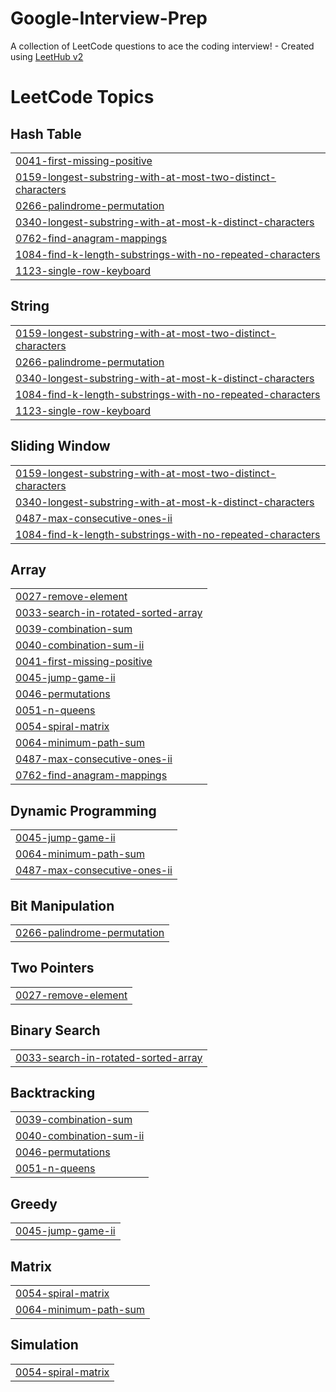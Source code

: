 # Google-Interview-Prep
A collection of LeetCode questions to ace the coding interview! - Created using [LeetHub v2](https://github.com/arunbhardwaj/LeetHub-2.0)

<!---LeetCode Topics Start-->
# LeetCode Topics
## Hash Table
|  |
| ------- |
| [0041-first-missing-positive](https://github.com/Harshitha122/Google-Interview-Prep/tree/master/0041-first-missing-positive) |
| [0159-longest-substring-with-at-most-two-distinct-characters](https://github.com/Harshitha122/Google-Interview-Prep/tree/master/0159-longest-substring-with-at-most-two-distinct-characters) |
| [0266-palindrome-permutation](https://github.com/Harshitha122/Google-Interview-Prep/tree/master/0266-palindrome-permutation) |
| [0340-longest-substring-with-at-most-k-distinct-characters](https://github.com/Harshitha122/Google-Interview-Prep/tree/master/0340-longest-substring-with-at-most-k-distinct-characters) |
| [0762-find-anagram-mappings](https://github.com/Harshitha122/Google-Interview-Prep/tree/master/0762-find-anagram-mappings) |
| [1084-find-k-length-substrings-with-no-repeated-characters](https://github.com/Harshitha122/Google-Interview-Prep/tree/master/1084-find-k-length-substrings-with-no-repeated-characters) |
| [1123-single-row-keyboard](https://github.com/Harshitha122/Google-Interview-Prep/tree/master/1123-single-row-keyboard) |
## String
|  |
| ------- |
| [0159-longest-substring-with-at-most-two-distinct-characters](https://github.com/Harshitha122/Google-Interview-Prep/tree/master/0159-longest-substring-with-at-most-two-distinct-characters) |
| [0266-palindrome-permutation](https://github.com/Harshitha122/Google-Interview-Prep/tree/master/0266-palindrome-permutation) |
| [0340-longest-substring-with-at-most-k-distinct-characters](https://github.com/Harshitha122/Google-Interview-Prep/tree/master/0340-longest-substring-with-at-most-k-distinct-characters) |
| [1084-find-k-length-substrings-with-no-repeated-characters](https://github.com/Harshitha122/Google-Interview-Prep/tree/master/1084-find-k-length-substrings-with-no-repeated-characters) |
| [1123-single-row-keyboard](https://github.com/Harshitha122/Google-Interview-Prep/tree/master/1123-single-row-keyboard) |
## Sliding Window
|  |
| ------- |
| [0159-longest-substring-with-at-most-two-distinct-characters](https://github.com/Harshitha122/Google-Interview-Prep/tree/master/0159-longest-substring-with-at-most-two-distinct-characters) |
| [0340-longest-substring-with-at-most-k-distinct-characters](https://github.com/Harshitha122/Google-Interview-Prep/tree/master/0340-longest-substring-with-at-most-k-distinct-characters) |
| [0487-max-consecutive-ones-ii](https://github.com/Harshitha122/Google-Interview-Prep/tree/master/0487-max-consecutive-ones-ii) |
| [1084-find-k-length-substrings-with-no-repeated-characters](https://github.com/Harshitha122/Google-Interview-Prep/tree/master/1084-find-k-length-substrings-with-no-repeated-characters) |
## Array
|  |
| ------- |
| [0027-remove-element](https://github.com/Harshitha122/Google-Interview-Prep/tree/master/0027-remove-element) |
| [0033-search-in-rotated-sorted-array](https://github.com/Harshitha122/Google-Interview-Prep/tree/master/0033-search-in-rotated-sorted-array) |
| [0039-combination-sum](https://github.com/Harshitha122/Google-Interview-Prep/tree/master/0039-combination-sum) |
| [0040-combination-sum-ii](https://github.com/Harshitha122/Google-Interview-Prep/tree/master/0040-combination-sum-ii) |
| [0041-first-missing-positive](https://github.com/Harshitha122/Google-Interview-Prep/tree/master/0041-first-missing-positive) |
| [0045-jump-game-ii](https://github.com/Harshitha122/Google-Interview-Prep/tree/master/0045-jump-game-ii) |
| [0046-permutations](https://github.com/Harshitha122/Google-Interview-Prep/tree/master/0046-permutations) |
| [0051-n-queens](https://github.com/Harshitha122/Google-Interview-Prep/tree/master/0051-n-queens) |
| [0054-spiral-matrix](https://github.com/Harshitha122/Google-Interview-Prep/tree/master/0054-spiral-matrix) |
| [0064-minimum-path-sum](https://github.com/Harshitha122/Google-Interview-Prep/tree/master/0064-minimum-path-sum) |
| [0487-max-consecutive-ones-ii](https://github.com/Harshitha122/Google-Interview-Prep/tree/master/0487-max-consecutive-ones-ii) |
| [0762-find-anagram-mappings](https://github.com/Harshitha122/Google-Interview-Prep/tree/master/0762-find-anagram-mappings) |
## Dynamic Programming
|  |
| ------- |
| [0045-jump-game-ii](https://github.com/Harshitha122/Google-Interview-Prep/tree/master/0045-jump-game-ii) |
| [0064-minimum-path-sum](https://github.com/Harshitha122/Google-Interview-Prep/tree/master/0064-minimum-path-sum) |
| [0487-max-consecutive-ones-ii](https://github.com/Harshitha122/Google-Interview-Prep/tree/master/0487-max-consecutive-ones-ii) |
## Bit Manipulation
|  |
| ------- |
| [0266-palindrome-permutation](https://github.com/Harshitha122/Google-Interview-Prep/tree/master/0266-palindrome-permutation) |
## Two Pointers
|  |
| ------- |
| [0027-remove-element](https://github.com/Harshitha122/Google-Interview-Prep/tree/master/0027-remove-element) |
## Binary Search
|  |
| ------- |
| [0033-search-in-rotated-sorted-array](https://github.com/Harshitha122/Google-Interview-Prep/tree/master/0033-search-in-rotated-sorted-array) |
## Backtracking
|  |
| ------- |
| [0039-combination-sum](https://github.com/Harshitha122/Google-Interview-Prep/tree/master/0039-combination-sum) |
| [0040-combination-sum-ii](https://github.com/Harshitha122/Google-Interview-Prep/tree/master/0040-combination-sum-ii) |
| [0046-permutations](https://github.com/Harshitha122/Google-Interview-Prep/tree/master/0046-permutations) |
| [0051-n-queens](https://github.com/Harshitha122/Google-Interview-Prep/tree/master/0051-n-queens) |
## Greedy
|  |
| ------- |
| [0045-jump-game-ii](https://github.com/Harshitha122/Google-Interview-Prep/tree/master/0045-jump-game-ii) |
## Matrix
|  |
| ------- |
| [0054-spiral-matrix](https://github.com/Harshitha122/Google-Interview-Prep/tree/master/0054-spiral-matrix) |
| [0064-minimum-path-sum](https://github.com/Harshitha122/Google-Interview-Prep/tree/master/0064-minimum-path-sum) |
## Simulation
|  |
| ------- |
| [0054-spiral-matrix](https://github.com/Harshitha122/Google-Interview-Prep/tree/master/0054-spiral-matrix) |
<!---LeetCode Topics End-->